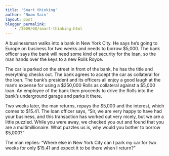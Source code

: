 ```yaml
---
title: 'Smart thinking'
author: 'Noam Sain'
layout: post
blogger_permalink:
    - /2009/08/smart-thinking.html
---
```


A businessman walks into a bank in New York City. He says he’s going to Europe on business for two weeks and needs to borrow $5,000. The bank officer says the bank will need some kind of security for the loan, so the man hands over the keys to a new Rolls Royce.  
  
The car is parked on the street in front of the bank, he has the title and everything checks out. The bank agrees to accept the car as collateral for the loan. The bank’s president and its officers all enjoy a good laugh at the man’s expense for using a $250,000 Rolls as collateral against a $5,000 loan. An employee of the bank then proceeds to drive the Rolls into the bank’s underground garage and parks it there.

Two weeks later, the man returns, repays the $5,000 and the interest, which comes to $15.41. The loan officer says, “Sir, we are very happy to have had your business, and this transaction has worked out very nicely, but we are a little puzzled. While you were away, we checked you out and found that you are a multimillionaire. What puzzles us is, why would you bother to borrow $5,000?”

The man replies: “Where else in New York City can I park my car for two weeks for only $15.41 and expect it to be there when I return?”